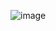 ![image](https://github.com/akmalxoja/Computer-Shop-Menegement-System/assets/145533924/e700b319-f1b6-4795-8d18-362d7980e5ea)
